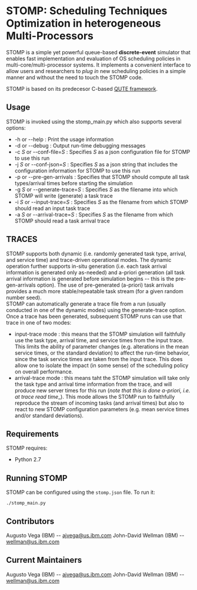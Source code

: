 # STOMP: Scheduling Techniques Optimization in heterogeneous Multi-Processors 

STOMP is a simple yet powerful queue-based **discrete-event** simulator that enables fast implementation and evaluation of OS scheduling policies in multi-core/multi-processor systems. It implements a convenient interface to allow users and researchers to _plug in_ new scheduling policies in a simple manner and without the need to touch the STOMP code.

STOMP is based on its predecesor C-based <a href="https://ieeexplore.ieee.org/document/5749737" target="_blank">QUTE framework</a>.

## Usage

STOMP is invoked using the stomp_main.py which also supports several options:
 * -h or --help : Print the usage information
 * -d or --debug : Output run-time debugging messages
 * -c *S* or --conf-file=*S* : Specifies *S* as a json configuration file for STOMP to use this run
 * -j *S* or --conf-json=*S* : Specifies *S* as a json string that includes the configuration information for STOMP to use this run
 * -p or --pre-gen-arrivals : Specifies that STOMP should compute all task types/arrival times before starting the simulation
 * -g *S* or --generate-trace=*S* : Specifies *S* as the filename into which STOMP will write (generate) a task trace
 * -i *S* or --input-trace=*S* : Specifies *S* as the filename from which STOMP should read an input task trace
 * -a *S* or --arrival-trace=*S* : Specifies *S* as the filename from which STOMP should read a task arrival trace

## TRACES

STOMP supports both dynamic (i.e. randomly generated task type, arrival, and service time) and trace-driven operational modes.  The dynamic operation further supports in-situ generation (i.e. each task arrival information is generated only as-needed) and a-priori generation (all task arrival information is generated before simulation begins -- this is the pre-gen-arrivals option).  The use of pre-generated (a-priori) task arrivals provides a much more stable/repeatable task stream (for a given random number seed).  
STOMP can automatically generate a trace file from a run (usually conducted in one of the dynamic modes) using the generate-trace option.
Once a trace has been generated, subsequent STOMP runs can use that trace in one of two modes:
 * input-trace mode : this means that the STOMP simulation will faithfully use the task type, arrival time, and service times from the input trace.  This limits the ability of parameter changes (e.g. alterations in the mean service times, or the standard deviation) to affect the run-time behavior, since the task service times are taken from the input trace.  This does allow one to isolate the impact (in some sense) of the scheduling policy on overall performance.
 * arrival-trace mode : this means taht the STOMP simulation will take only the task type and arrival time information from the trace, and will produce new server times for this run (_note that this is done a-priori, i.e. at trace read time__).  This mode allows the STOMP run to faithfully reproduce the stream of incoming tasks (and arrival times) but also to react to new STOMP configuration parameters (e.g. mean service times and/or standard deviations).

## Requirements

STOMP requires:
 - Python 2.7


## Running STOMP

STOMP can be configured using the `stomp.json` file. To run it:

```
./stomp_main.py
```

## Contributors

Augusto Vega (IBM) --  ajvega@us.ibm.com
John-David Wellman (IBM) -- wellman@us.ibm.com

## Current Maintainers

Augusto Vega (IBM) --  ajvega@us.ibm.com
John-David Wellman (IBM) -- wellman@us.ibm.com
